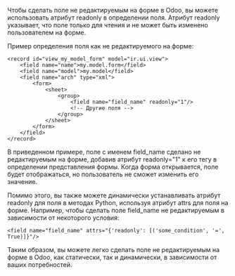 Чтобы сделать поле не редактируемым на форме в Odoo, вы можете использовать атрибут readonly в определении поля. 
Атрибут readonly указывает, что поле только для чтения и не может быть изменено пользователем на форме.

Пример определения поля как не редактируемого на форме:

    <record id="view_my_model_form" model="ir.ui.view">
        <field name="name">my.model.form</field>
        <field name="model">my.model</field>
        <field name="arch" type="xml">
            <form>
                <sheet>
                    <group>
                        <field name="field_name" readonly="1"/>
                        <!-- Другие поля -->
                    </group>
                </sheet>
            </form>
        </field>
    </record>
В приведенном примере, поле с именем field_name сделано не редактируемым на форме, добавив атрибут readonly="1" к его тегу <field> в определении представления формы. Когда форма открывается, поле будет отображаться, но пользователь не сможет изменить его значение.

Помимо этого, вы также можете динамически устанавливать атрибут readonly для поля в методах Python, используя атрибут attrs для поля на форме. Например, чтобы сделать поле field_name не редактируемым в зависимости от некоторого условия:


    <field name="field_name" attrs="{'readonly': [('some_condition', '=', True)]}"/>

Таким образом, вы можете легко сделать поле не редактируемым на форме в Odoo, как статически, так и динамически, в зависимости от ваших потребностей.